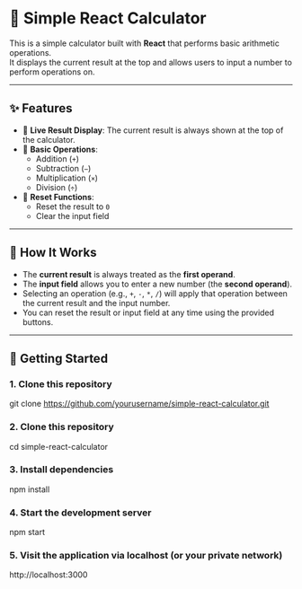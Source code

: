 # 🧮 Simple React Calculator

This is a simple calculator built with **React** that performs basic arithmetic operations.  
It displays the current result at the top and allows users to input a number to perform operations on.

---

## ✨ Features

- 🔢 **Live Result Display**: The current result is always shown at the top of the calculator.
- 🧮 **Basic Operations**:
  - Addition (`+`)
  - Subtraction (`−`)
  - Multiplication (`×`)
  - Division (`÷`)
- 🔄 **Reset Functions**:
  - Reset the result to `0`
  - Clear the input field

---

## 🧠 How It Works

- The **current result** is always treated as the **first operand**.
- The **input field** allows you to enter a new number (the **second operand**).
- Selecting an operation (e.g., `+`, `-`, `*`, `/`) will apply that operation between the current result and the input number.
- You can reset the result or input field at any time using the provided buttons.

---

## 🚀 Getting Started

### 1. Clone this repository

git clone https://github.com/yourusername/simple-react-calculator.git

### 2. Clone this repository

cd simple-react-calculator

### 3. Install dependencies

npm install

### 4. Start the development server

npm start

### 5. Visit the application via localhost (or your private network)

http://localhost:3000
